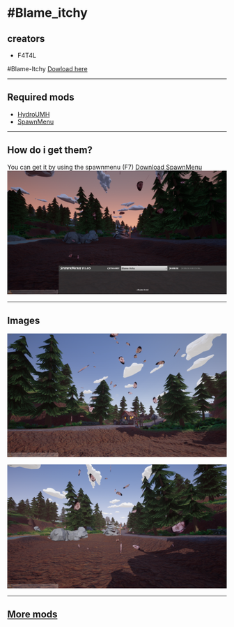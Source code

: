 # #Blame_itchy

## creators

- F4T4L

#Blame-Itchy [Dowload here](https://github.com/Gamerkuipers/Hydroneer-Modding/raw/main/F4T4L_Rocks/500-f4t4l_Rocks_P.pak)

-------

## Required mods

- [HydroUMH](https://github.com/RHlNO/HydroneerModding/raw/main/Release%20Mods/501-HydroUMH_P.pak)
- [SpawnMenu](https://github.com/RHlNO/HydroneerModding/raw/main/Release%20Mods/500-SpawnMenu_P.pak)

-------

## How do i get them?

You can get it by using the spawnmenu (F7) [Download SpawnMenu](https://github.com/RHlNO/HydroneerModding/raw/main/Release%20Mods/500-SpawnMenu_P.pak)
![SpawnMenu](./img/SpawnMenu.png)

-------

## Images

![BlameItchy](./img/Blame_Itchy.png)

![BlameItchy](./img/Blame_Itchy1.png)

-------

## [More mods](../../../)
